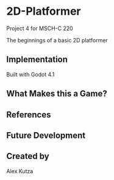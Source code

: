 # 2D-Platformer
Project 4 for MSCH-C 220

The beginnings of a basic 2D platformer

## Implementation

Built with Godot 4.1

## What Makes this a Game?

## References

## Future Development

## Created by
Alex Kutza
